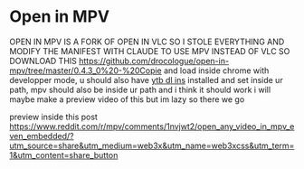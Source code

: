 # Open in MPV

OPEN IN MPV IS A FORK OF OPEN IN VLC SO I STOLE EVERYTHING AND MODIFY THE MANIFEST WITH CLAUDE TO USE MPV INSTEAD OF VLC SO DOWNLOAD THIS https://github.com/drocologue/open-in-mpv/tree/master/0.4.3_0%20-%20Copie and load inside chrome with developper mode, u should also have [ytb dl ins](https://github.com/yt-dlp/yt-dlp) installed and set inside ur path, mpv should also be inside ur path and  i think it should work i will maybe make a preview video of this but im lazy  so there we go

preview inside this post https://www.reddit.com/r/mpv/comments/1nvjwt2/open_any_video_in_mpv_even_embedded/?utm_source=share&utm_medium=web3x&utm_name=web3xcss&utm_term=1&utm_content=share_button
